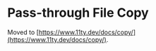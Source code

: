# Pass-through File Copy

Moved to [https://www.11ty.dev/docs/copy/](https://www.11ty.dev/docs/copy/).
